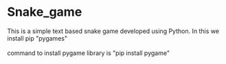 # Snake_game
This is a simple text based snake game developed using Python.
In this we install pip "pygames"    
<br>
command to install pygame library is "pip install pygame"
